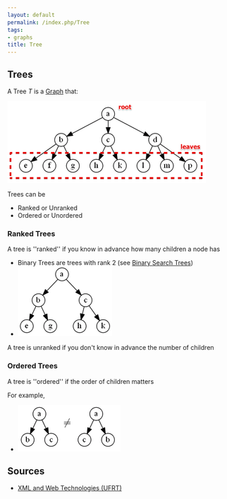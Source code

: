 ```yaml
---
layout: default
permalink: /index.php/Tree
tags:
- graphs
title: Tree
---
```

## Trees
A Tree $T$ is a [Graph](Graph) that:


<img src="https://raw.githubusercontent.com/alexeygrigorev/wiki-figures/master/ufrt/xml/trees.png" alt="Image">

Trees can be
- Ranked or Unranked
- Ordered or Unordered


### Ranked Trees
A tree is ''ranked'' if you know in advance how many children a node has
- Binary Trees are trees with rank 2 (see [Binary Search Trees](Binary_Search_Trees))
- <img src="https://raw.githubusercontent.com/alexeygrigorev/wiki-figures/master/ufrt/xml/trees-bin.png" alt="Image">

A tree is unranked if you don't know in advance the number of children



### Ordered Trees
A tree is ''ordered''  if the order of children matters

For example, 
- <img src="https://raw.githubusercontent.com/alexeygrigorev/wiki-figures/master/ufrt/xml/trees-order.png" alt="Image">

## Sources
- [XML and Web Technologies (UFRT)](XML_and_Web_Technologies_(UFRT))
